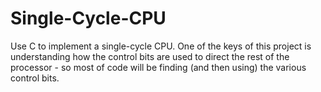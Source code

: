 # Single-Cycle-CPU
Use C to implement a single-cycle CPU. One of the keys of this project is understanding how the control bits are used to direct the rest of the processor - so most of code will be finding (and then using) the various control bits.

